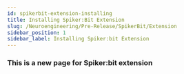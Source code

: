 ```yaml
---
id: spikerbit-extension-installing
title: Installing Spiker:Bit Extension
slug: /Neuroengineering/Pre-Release/SpikerBit/Extension
sidebar_position: 1
sidebar_label: Installing Spiker:bit Extension
---
```


### This is a new page for Spiker:bit extension ###